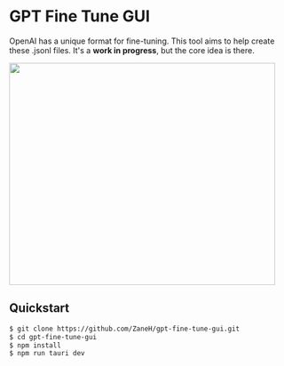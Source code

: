 # GPT Fine Tune GUI

OpenAI has a unique format for fine-tuning. This tool aims to help create these .jsonl files.
It's a **work in progress**, but the core idea is there.

<img width="479" height="400" src="https://github.com/ZaneH/gpt-fine-tune-gui/assets/8400251/2350e53f-9714-428a-a8b6-c72cccbcfc1d" />

## Quickstart

```bash
$ git clone https://github.com/ZaneH/gpt-fine-tune-gui.git
$ cd gpt-fine-tune-gui
$ npm install
$ npm run tauri dev
```
